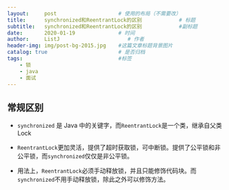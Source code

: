 ```yaml
---
layout:     post                    # 使用的布局（不需要改）
title:      synchronized和ReentrantLock的区别            # 标题 
subtitle:   synchronized和ReentrantLock的区别            #副标题
date:       2020-01-19              # 时间
author:     ListJ                      # 作者
header-img: img/post-bg-2015.jpg    #这篇文章标题背景图片
catalog: true                       # 是否归档
tags:                               #标签
    - 锁
    - java
    - 面试
---
```


## 常规区别

 - `synchronized` 是 Java 中的关键字，而`ReentrantLock`是一个类，继承自父类Lock
 - `ReentrantLock`更加灵活，提供了超时获取锁，可中断锁。提供了公平锁和非公平锁，而`synchronized`仅仅是非公平锁。
   
 - 用法上，`ReentrantLock`必须手动释放锁，并且只能修饰代码块。而`synchronized`不用手动释放锁，除此之外可以修饰方法。

